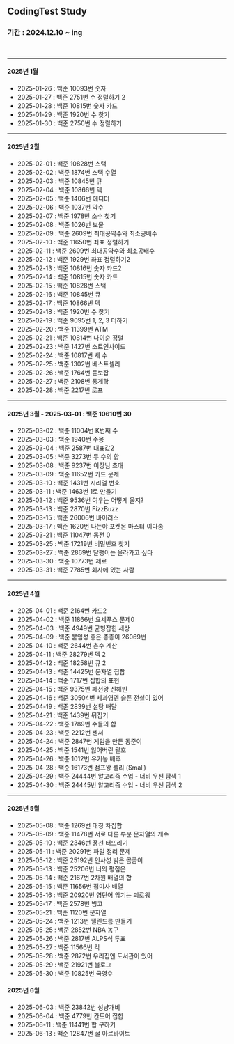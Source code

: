## CodingTest Study
### 기간 : 2024.12.10 ~ ing

<br>

---

#### 2025년 1월
- 2025-01-26 : 백준 10093번 숫자
- 2025-01-27 : 백준 2751번 수 정렬하기 2
- 2025-01-28 : 백준 10815번 숫자 카드 
- 2025-01-29 : 백준 1920번 수 찾기
- 2025-01-30 : 백준 2750번 수 정렬하기

---

#### 2025년 2월
- 2025-02-01 : 백준 10828번 스택
- 2025-02-02 : 백준 1874번 스택 수열
- 2025-02-03 : 백준 10845번 큐
- 2025-02-04 : 백준 10866번 덱
- 2025-02-05 : 백준 1406번 에디터
- 2025-02-06 : 백준 1037번 약수
- 2025-02-07 : 백준 1978번 소수 찾기
- 2025-02-08 : 백준 1026번 보물
- 2025-02-09 : 백준 2609번 최대공약수와 최소공배수
- 2025-02-10 : 백준 11650번 좌표 정렬하기
- 2025-02-11 : 백준 2609번 최대공약수와 최소공배수
- 2025-02-12 : 백준 1929번 좌표 정렬하기2
- 2025-02-13 : 백준 10816번 숫자 카드2
- 2025-02-14 : 백준 10815번 숫자 카드
- 2025-02-15 : 백준 10828번 스택
- 2025-02-16 : 백준 10845번 큐
- 2025-02-17 : 백준 10866번 덱
- 2025-02-18 : 백준 1920번 수 찾기
- 2025-02-19 : 백준 9095번 1, 2, 3 더하기
- 2025-02-20 : 백준 11399번 ATM
- 2025-02-21 : 백준 10814번 나이순 정렬
- 2025-02-23 : 백준 1427번 소트인사이드
- 2025-02-24 : 백준 10817번 세 수
- 2025-02-25 : 백준 1302번 베스트셀러
- 2025-02-26 : 백준 1764번 듣보잡
- 2025-02-27 : 백준 2108번 통계학
- 2025-02-28 : 백준 2217번 로프

---

#### 2025년 3월 - 2025-03-01 : 백준 10610번 30
- 2025-03-02 : 백준 11004번 K번째 수
- 2025-03-03 : 백준 1940번 주몽
- 2025-03-04 : 백준 2587번 대표값2
- 2025-03-05 : 백준 3273번 두 수의 합
- 2025-03-08 : 백준 9237번 이장님 초대
- 2025-03-09 : 백준 11652번 카드 문제
- 2025-03-10 : 백준 1431번 시리얼 번호
- 2025-03-11 : 백준 1463번 1로 만들기
- 2025-03-12 : 백준 9536번 여우는 어떻게 울지?
- 2025-03-13 : 백준 2870번 FizzBuzz
- 2025-03-15 : 백준 26006번 바이러스
- 2025-03-17 : 백준 1620번 나는야 포켓몬 마스터 이다솜
- 2025-03-21 : 백준 11047번 동전 0
- 2025-03-25 : 백준 17219번 비밀번호 찾기
- 2025-03-27 : 백준 2869번 달팽이는 올라가고 싶다
- 2025-03-30 : 백준 10773번 제로
- 2025-03-31 : 백준 7785번 회사에 있는 사람

---


#### 2025년 4월 
- 2025-04-01 : 백준 2164번 카드2
- 2025-04-02 : 백준 11866번 요세푸스 문제0
- 2025-04-03 : 백준 4949번 균형잡힌 세상
- 2025-04-09 : 백준 붙임성 좋은 총총이 26069번
- 2025-04-10 : 백준 2644번 촌수 계산
- 2025-04-11 : 백준 28279번 덱 2
- 2025-04-12 : 백준 18258번 큐 2
- 2025-04-13 : 백준 14425번 문자열 집합
- 2025-04-14 : 백준 1717번 집합의 표현
- 2025-04-15 : 백준 9375번 패션왕 신해빈
- 2025-04-16 : 백준 30504번 세과영엔 슬픈 전설이 있어
- 2025-04-19 : 백준 2839번 설탕 배달
- 2025-04-21 : 백준 1439번 뒤집기
- 2025-04-22 : 백준 1789번 수들의 합
- 2025-04-23 : 백준 2212번 센서
- 2025-04-24 : 백준 2847번 게임을 만든 동준이
- 2025-04-25 : 백준 1541번 잃어버린 괄호
- 2025-04-26 : 백준 1012번 유기농 배추 
- 2025-04-28 : 백준 16173번 점프왕 쩰리 (Small)
- 2025-04-29 : 백준 24444번 알고리즘 수업 - 너비 우선 탐색 1
- 2025-04-30 : 백준 24445번 알고리즘 수업 - 너비 우선 탐색 2



---

#### 2025년 5월
- 2025-05-08 : 백준 1269번 대칭 차집합 
- 2025-05-09 : 백준 11478번 서로 다른 부분 문자열의 개수 
- 2025-05-10 : 백준 2346번 풍선 터뜨리기
- 2025-05-11 : 백준 20291번 파일 정리 문제
- 2025-05-12 : 백준 25192번 인사성 밝은 곰곰이 
- 2025-05-13 : 백준 25206번 너의 평점은
- 2025-05-14 : 백준 2167번 2차원 배열의 합
- 2025-05-15 : 백준 11656번 접미사 배열 
- 2025-05-16 : 백준 20920번 영단어 암기는 괴로워
- 2025-05-17 : 백준 2578번 빙고
- 2025-05-21 : 백준 1120번 문자열
- 2025-05-24 : 백준 1213번 팰린드롬 만들기
- 2025-05-25 : 백준 2852번 NBA 농구
- 2025-05-26 : 백준 2817번 ALPS식 투표 
- 2025-05-27 : 백준 11566번 킥
- 2025-05-28 : 백준 2872번 우리집엔 도서관이 있어
- 2025-05-29 : 백준 21921번 블로그 
- 2025-05-30 : 백준 10825번 국영수 

#### 2025년 6월
- 2025-06-03 : 백준 23842번 성냥개비 
- 2025-06-04 : 백준 4779번 칸토어 집합 
- 2025-06-11 : 백준 11441번 합 구하기
- 2025-06-13 : 백준 12847번 꿀 아르바이트 